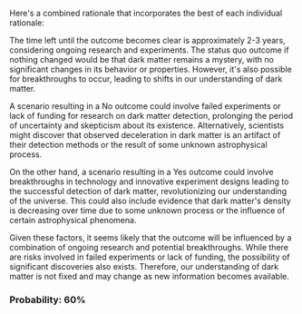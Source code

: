 Here's a combined rationale that incorporates the best of each individual rationale:

The time left until the outcome becomes clear is approximately 2-3 years, considering ongoing research and experiments. The status quo outcome if nothing changed would be that dark matter remains a mystery, with no significant changes in its behavior or properties. However, it's also possible for breakthroughs to occur, leading to shifts in our understanding of dark matter.

A scenario resulting in a No outcome could involve failed experiments or lack of funding for research on dark matter detection, prolonging the period of uncertainty and skepticism about its existence. Alternatively, scientists might discover that observed deceleration in dark matter is an artifact of their detection methods or the result of some unknown astrophysical process.

On the other hand, a scenario resulting in a Yes outcome could involve breakthroughs in technology and innovative experiment designs leading to the successful detection of dark matter, revolutionizing our understanding of the universe. This could also include evidence that dark matter's density is decreasing over time due to some unknown process or the influence of certain astrophysical phenomena.

Given these factors, it seems likely that the outcome will be influenced by a combination of ongoing research and potential breakthroughs. While there are risks involved in failed experiments or lack of funding, the possibility of significant discoveries also exists. Therefore, our understanding of dark matter is not fixed and may change as new information becomes available.

### Probability: 60%